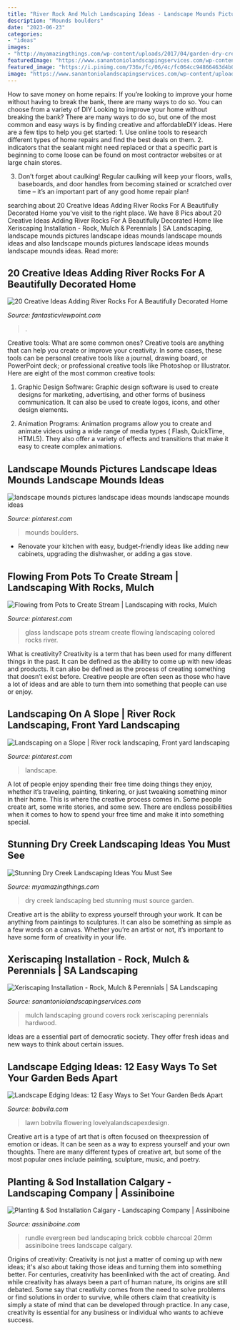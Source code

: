```yaml
---
title: "River Rock And Mulch Landscaping Ideas - Landscape Mounds Pictures Landscape Ideas Mounds Landscape Mounds Ideas"
description: "Mounds boulders"
date: "2023-06-23"
categories:
- "ideas"
images:
- "http://myamazingthings.com/wp-content/uploads/2017/04/garden-dry-creek-bed-02.jpg"
featuredImage: "https://www.sanantoniolandscapingservices.com/wp-content/uploads/2018/01/mulch-hardwood1.jpg"
featured_image: "https://i.pinimg.com/736x/fc/06/4c/fc064cc94866463d4b06e712dccc2dde.jpg"
image: "https://www.sanantoniolandscapingservices.com/wp-content/uploads/2018/01/mulch-hardwood1.jpg"
---
```



How to save money on home repairs: If you’re looking to improve your home without having to break the bank, there are many ways to do so. You can choose from a variety of DIY
Looking to improve your home without breaking the bank? There are many ways to do so, but one of the most common and easy ways is by finding creative and affordableDIY ideas. Here are a few tips to help you get started: 1. Use online tools to research different types of home repairs and find the best deals on them.
2. indicators that the sealant might need replaced or that a specific part is beginning to come loose can be found on most contractor websites or at large chain stores.

3. Don’t forget about caulking! Regular caulking will keep your floors, walls, baseboards, and door handles from becoming stained or scratched over time – it’s an important part of any good home repair plan! 
	

		
searching about 20 Creative Ideas Adding River Rocks For A Beautifully Decorated Home you've visit to the right place. We have 8 Pics about 20 Creative Ideas Adding River Rocks For A Beautifully Decorated Home like Xeriscaping Installation - Rock, Mulch &amp; Perennials | SA Landscaping, landscape mounds pictures landscape ideas mounds landscape mounds ideas and also landscape mounds pictures landscape ideas mounds landscape mounds ideas. Read more:
		
    
## 20 Creative Ideas Adding River Rocks For A Beautifully Decorated Home

<img loading=lazy src="http://www.fantasticviewpoint.com/wp-content/uploads/2015/07/22_d1.jpg" onerror="this.onerror=null;this.src='https://tse2.mm.bing.net/th?id=OIP.PyBxap3EOV-8-PZW1DGMNwHaLG&amp;pid=15.1';" alt="20 Creative Ideas Adding River Rocks For A Beautifully Decorated Home">

_Source: fantasticviewpoint.com_

>. 

	

Creative tools: What are some common ones?
Creative tools are anything that can help you create or improve your creativity. In some cases, these tools can be personal creative tools like a journal, drawing board, or PowerPoint deck; or professional creative tools like Photoshop or Illustrator. Here are eight of the most common creative tools:
1. Graphic Design Software: Graphic design software is used to create designs for marketing, advertising, and other forms of business communication. It can also be used to create logos, icons, and other design elements.

2. Animation Programs: Animation programs allow you to create and animate videos using a wide range of media types ( Flash, QuickTime, HTML5). They also offer a variety of effects and transitions that make it easy to create complex animations.


    
## Landscape Mounds Pictures Landscape Ideas Mounds Landscape Mounds Ideas

<img loading=lazy src="https://i.pinimg.com/736x/5d/11/ef/5d11efe9ec2a11480a55c5a667664f17.jpg" onerror="this.onerror=null;this.src='https://tse3.mm.bing.net/th?id=OIP.Og9Jln3v9qV5p56jbOr-aQHaJ3&amp;pid=15.1';" alt="landscape mounds pictures landscape ideas mounds landscape mounds ideas">

_Source: pinterest.com_

>mounds boulders. 

	

- Renovate your kitchen with easy, budget-friendly ideas like adding new cabinets, upgrading the dishwasher, or adding a gas stove.

    
## Flowing From Pots To Create Stream | Landscaping With Rocks, Mulch

<img loading=lazy src="https://i.pinimg.com/736x/fc/06/4c/fc064cc94866463d4b06e712dccc2dde.jpg" onerror="this.onerror=null;this.src='https://tse1.mm.bing.net/th?id=OIP.Cc0NkEKkF-ixHxmMZtE27gAAAA&amp;pid=15.1';" alt="Flowing from Pots to Create Stream | Landscaping with rocks, Mulch">

_Source: pinterest.com_

>glass landscape pots stream create flowing landscaping colored rocks river. 

	

What is creativity?
Creativity is a term that has been used for many different things in the past. It can be defined as the ability to come up with new ideas and products. It can also be defined as the process of creating something that doesn’t exist before. Creative people are often seen as those who have a lot of ideas and are able to turn them into something that people can use or enjoy.

    
## Landscaping On A Slope | River Rock Landscaping, Front Yard Landscaping

<img loading=lazy src="https://i.pinimg.com/736x/a1/85/8b/a1858b6855d59c48ef91082374383afc.jpg" onerror="this.onerror=null;this.src='https://tse1.mm.bing.net/th?id=OIP.KAnlXBTffogBPferF2mWSwAAAA&amp;pid=15.1';" alt="Landscaping on a Slope | River rock landscaping, Front yard landscaping">

_Source: pinterest.com_

>landscape. 

	

A lot of people enjoy spending their free time doing things they enjoy, whether it’s traveling, painting, tinkering, or just tweaking something minor in their home. This is where the creative process comes in. Some people create art, some write stories, and some sew. There are endless possibilities when it comes to how to spend your free time and make it into something special.

    
## Stunning Dry Creek Landscaping Ideas You Must See

<img loading=lazy src="http://myamazingthings.com/wp-content/uploads/2017/04/garden-dry-creek-bed-02.jpg" onerror="this.onerror=null;this.src='https://tse3.mm.bing.net/th?id=OIP.XPUBq42kJ5Lu_Tywujzf0AHaJ4&amp;pid=15.1';" alt="Stunning Dry Creek Landscaping Ideas You Must See">

_Source: myamazingthings.com_

>dry creek landscaping bed stunning must source garden. 

	

Creative art is the ability to express yourself through your work. It can be anything from paintings to sculptures. It can also be something as simple as a few words on a canvas. Whether you’re an artist or not, it’s important to have some form of creativity in your life.

    
## Xeriscaping Installation - Rock, Mulch &amp; Perennials | SA Landscaping

<img loading=lazy src="https://www.sanantoniolandscapingservices.com/wp-content/uploads/2018/01/mulch-hardwood1.jpg" onerror="this.onerror=null;this.src='https://tse2.mm.bing.net/th?id=OIP.zlzJI13iOzPl19SHF5djhQHaFj&amp;pid=15.1';" alt="Xeriscaping Installation - Rock, Mulch &amp; Perennials | SA Landscaping">

_Source: sanantoniolandscapingservices.com_

>mulch landscaping ground covers rock xeriscaping perennials hardwood. 

	

Ideas are a essential part of democratic society. They offer fresh ideas and new ways to think about certain issues. 

    
## Landscape Edging Ideas: 12 Easy Ways To Set Your Garden Beds Apart

<img loading=lazy src="https://empire-s3-production.bobvila.com/slides/26263/original/lightstone_landscape_edging.jpg?1591229146" onerror="this.onerror=null;this.src='https://tse4.mm.bing.net/th?id=OIP.j-6eN8_6vn_1ZFLhLuwNRAHaJ4&amp;pid=15.1';" alt="Landscape Edging Ideas: 12 Easy Ways to Set Your Garden Beds Apart">

_Source: bobvila.com_

>lawn bobvila flowering lovelyalandscapexdesign. 

	

Creative art is a type of art that is often focused on theexpression of emotion or ideas. It can be seen as a way to express yourself and your own thoughts. There are many different types of creative art, but some of the most popular ones include painting, sculpture, music, and poetry.

    
## Planting &amp; Sod Installation Calgary - Landscaping Company | Assiniboine

<img loading=lazy src="https://www.assiniboine.com/wp-content/gallery/Plants/Charcoal-cobble-mow-brick-boarder-with-20mm-Rundle-bed-with-evergreen-trees-and-shrubs.jpg" onerror="this.onerror=null;this.src='https://tse1.mm.bing.net/th?id=OIP.2yzdUBe7GXKIwQ3VbbmxPQHaLH&amp;pid=15.1';" alt="Planting &amp; Sod Installation Calgary - Landscaping Company | Assiniboine">

_Source: assiniboine.com_

>rundle evergreen bed landscaping brick cobble charcoal 20mm assiniboine trees landscape calgary. 

	

Origins of creativity:
Creativity is not just a matter of coming up with new ideas; it's also about taking those ideas and turning them into something better. For centuries, creativity has beenlinked with the act of creating. And while creativity has always been a part of human nature, its origins are still debated. Some say that creativity comes from the need to solve problems or find solutions in order to survive, while others claim that creativity is simply a state of mind that can be developed through practice. In any case, creativity is essential for any business or individual who wants to achieve success.

